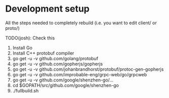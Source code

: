 # Development setup

All the steps needed to completely rebuild (i.e. you want to edit client/ or proto/)

TODO(josh): Check this

1.  Install Go
2.  Install C++ protobuf compiler
3.  go get -u -v github.com/golang/protobuf
3.  go get -u -v github.com/gopherjs/gopherjs
4.  go get -u -v github.com/johanbrandhorst/protobuf/protoc-gen-gopherjs
5.  go get -u -v github.com/improbable-eng/grpc-web/go/grpcweb
6.  go get -u -v github.com/google/shenzhen-go/...
7.  cd $GOPATH/src/github.com/google/shenzhen-go
8.  ./fullbuild.sh